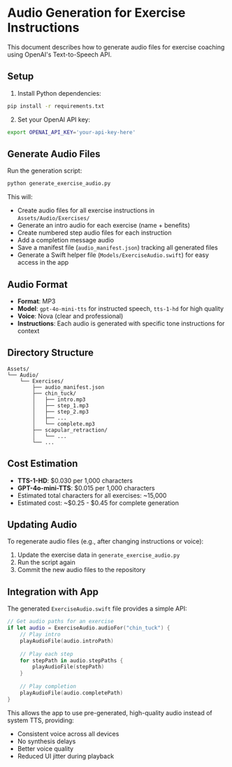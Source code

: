 # Audio Generation for Exercise Instructions

This document describes how to generate audio files for exercise coaching using OpenAI's Text-to-Speech API.

## Setup

1. Install Python dependencies:
```bash
pip install -r requirements.txt
```

2. Set your OpenAI API key:
```bash
export OPENAI_API_KEY='your-api-key-here'
```

## Generate Audio Files

Run the generation script:
```bash
python generate_exercise_audio.py
```

This will:
- Create audio files for all exercise instructions in `Assets/Audio/Exercises/`
- Generate an intro audio for each exercise (name + benefits)
- Create numbered step audio files for each instruction
- Add a completion message audio
- Save a manifest file (`audio_manifest.json`) tracking all generated files
- Generate a Swift helper file (`Models/ExerciseAudio.swift`) for easy access in the app

## Audio Format

- **Format**: MP3
- **Model**: `gpt-4o-mini-tts` for instructed speech, `tts-1-hd` for high quality
- **Voice**: Nova (clear and professional)
- **Instructions**: Each audio is generated with specific tone instructions for context

## Directory Structure

```
Assets/
└── Audio/
    └── Exercises/
        ├── audio_manifest.json
        ├── chin_tuck/
        │   ├── intro.mp3
        │   ├── step_1.mp3
        │   ├── step_2.mp3
        │   ├── ...
        │   └── complete.mp3
        ├── scapular_retraction/
        │   └── ...
        └── ...
```

## Cost Estimation

- **TTS-1-HD**: $0.030 per 1,000 characters
- **GPT-4o-mini-TTS**: $0.015 per 1,000 characters
- Estimated total characters for all exercises: ~15,000
- Estimated cost: ~$0.25 - $0.45 for complete generation

## Updating Audio

To regenerate audio files (e.g., after changing instructions or voice):
1. Update the exercise data in `generate_exercise_audio.py`
2. Run the script again
3. Commit the new audio files to the repository

## Integration with App

The generated `ExerciseAudio.swift` file provides a simple API:

```swift
// Get audio paths for an exercise
if let audio = ExerciseAudio.audioFor("chin_tuck") {
    // Play intro
    playAudioFile(audio.introPath)
    
    // Play each step
    for stepPath in audio.stepPaths {
        playAudioFile(stepPath)
    }
    
    // Play completion
    playAudioFile(audio.completePath)
}
```

This allows the app to use pre-generated, high-quality audio instead of system TTS, providing:
- Consistent voice across all devices
- No synthesis delays
- Better voice quality
- Reduced UI jitter during playback